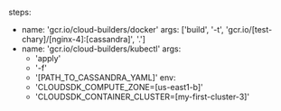 steps:
  - name: 'gcr.io/cloud-builders/docker'
    args: ['build', '-t', 'gcr.io/[test-chary]/[nginx-4]:[cassandra]', '.']
  - name: 'gcr.io/cloud-builders/kubectl'
    args:
      - 'apply'
      - '-f'
      - '[PATH_TO_CASSANDRA_YAML]'
    env:
      - 'CLOUDSDK_COMPUTE_ZONE=[us-east1-b]'
      - 'CLOUDSDK_CONTAINER_CLUSTER=[my-first-cluster-3]'
